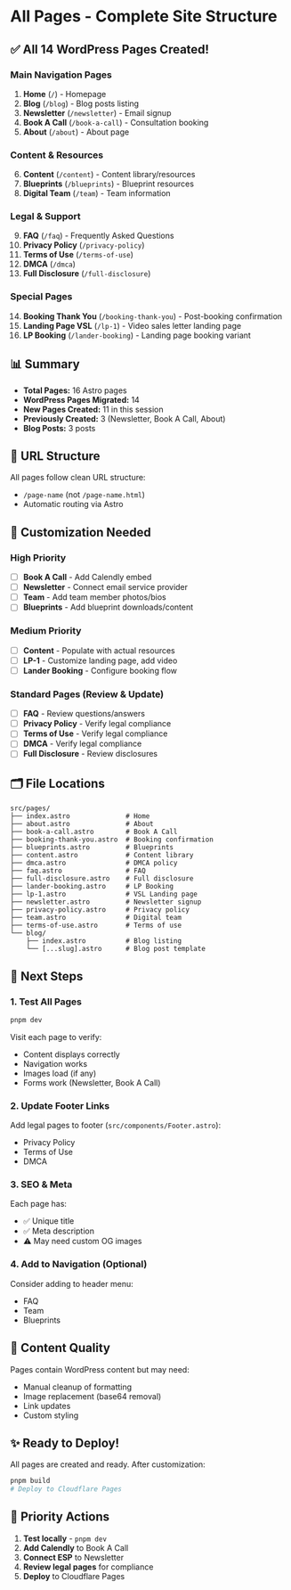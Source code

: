 # All Pages - Complete Site Structure

## ✅ All 14 WordPress Pages Created!

### Main Navigation Pages
1. **Home** (`/`) - Homepage
2. **Blog** (`/blog`) - Blog posts listing
3. **Newsletter** (`/newsletter`) - Email signup
4. **Book A Call** (`/book-a-call`) - Consultation booking
5. **About** (`/about`) - About page

### Content & Resources
6. **Content** (`/content`) - Content library/resources
7. **Blueprints** (`/blueprints`) - Blueprint resources
8. **Digital Team** (`/team`) - Team information

### Legal & Support
9. **FAQ** (`/faq`) - Frequently Asked Questions
10. **Privacy Policy** (`/privacy-policy`)
11. **Terms of Use** (`/terms-of-use`)
12. **DMCA** (`/dmca`)
13. **Full Disclosure** (`/full-disclosure`)

### Special Pages
14. **Booking Thank You** (`/booking-thank-you`) - Post-booking confirmation
15. **Landing Page VSL** (`/lp-1`) - Video sales letter landing page
16. **LP Booking** (`/lander-booking`) - Landing page booking variant

## 📊 Summary

- **Total Pages:** 16 Astro pages
- **WordPress Pages Migrated:** 14
- **New Pages Created:** 11 in this session
- **Previously Created:** 3 (Newsletter, Book A Call, About)
- **Blog Posts:** 3 posts

## 🔗 URL Structure

All pages follow clean URL structure:
- `/page-name` (not `/page-name.html`)
- Automatic routing via Astro

## 🎨 Customization Needed

### High Priority
- [ ] **Book A Call** - Add Calendly embed
- [ ] **Newsletter** - Connect email service provider
- [ ] **Team** - Add team member photos/bios
- [ ] **Blueprints** - Add blueprint downloads/content

### Medium Priority
- [ ] **Content** - Populate with actual resources
- [ ] **LP-1** - Customize landing page, add video
- [ ] **Lander Booking** - Configure booking flow

### Standard Pages (Review & Update)
- [ ] **FAQ** - Review questions/answers
- [ ] **Privacy Policy** - Verify legal compliance
- [ ] **Terms of Use** - Verify legal compliance
- [ ] **DMCA** - Verify legal compliance
- [ ] **Full Disclosure** - Review disclosures

## 🗂️ File Locations

```
src/pages/
├── index.astro              # Home
├── about.astro              # About
├── book-a-call.astro        # Book A Call
├── booking-thank-you.astro  # Booking confirmation
├── blueprints.astro         # Blueprints
├── content.astro            # Content library
├── dmca.astro               # DMCA policy
├── faq.astro                # FAQ
├── full-disclosure.astro    # Full disclosure
├── lander-booking.astro     # LP Booking
├── lp-1.astro               # VSL Landing page
├── newsletter.astro         # Newsletter signup
├── privacy-policy.astro     # Privacy policy
├── team.astro               # Digital team
├── terms-of-use.astro       # Terms of use
└── blog/
    ├── index.astro          # Blog listing
    └── [...slug].astro      # Blog post template
```

## 🚀 Next Steps

### 1. Test All Pages
```bash
pnpm dev
```

Visit each page to verify:
- Content displays correctly
- Navigation works
- Images load (if any)
- Forms work (Newsletter, Book A Call)

### 2. Update Footer Links

Add legal pages to footer (`src/components/Footer.astro`):
- Privacy Policy
- Terms of Use
- DMCA

### 3. SEO & Meta

Each page has:
- ✅ Unique title
- ✅ Meta description
- ⚠️ May need custom OG images

### 4. Add to Navigation (Optional)

Consider adding to header menu:
- FAQ
- Team
- Blueprints

## 📝 Content Quality

Pages contain WordPress content but may need:
- Manual cleanup of formatting
- Image replacement (base64 removal)
- Link updates
- Custom styling

## ✨ Ready to Deploy!

All pages are created and ready. After customization:

```bash
pnpm build
# Deploy to Cloudflare Pages
```

## 🎯 Priority Actions

1. **Test locally** - `pnpm dev`
2. **Add Calendly** to Book A Call
3. **Connect ESP** to Newsletter
4. **Review legal pages** for compliance
5. **Deploy** to Cloudflare Pages

